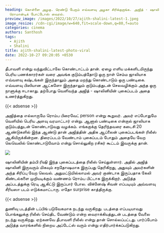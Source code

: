 ```yaml
---
heading: கொள்ளை அழகு. ரெண்டு பேரும் எவ்வளவு அழகா சிரிக்குறாங்க. அஜித் - ஷாலினி
  ரொமான்டிக் போட்டோஸ் வைரல்.
preview_image: /images/2022/10/27/ajith-shalini-latest-1.jpeg
image_resize: /cdn-cgi/image/w=640,fit=scale-down,q=80,f=auto
categories: cinema
authors: Santhosh
tags:
  - Ajith
  - Shalini
title: ajith-shalini-latest-photo-viral
date: 2022-10-27 09:20:05 +0530
---
```



தீபாவளி என்று வந்துவிட்டாலே கொண்டாட்டம் தான். ஏழை எளிய மக்களிடமிருந்து பெரிய பணக்காரர்கள் வரை அவங்க குடும்பத்தோடு ஒரு நாள் செம்ம ஜாலியாக எவ்வளவு கஷ்டங்கள் இருந்தாலும் அதை மறந்து கொண்டாடும்  ஒரு பண்டிகை. எவ்வளவு பிஸியான ஆட்களோ இருந்தாலும் குடும்பத்துடன் செலவழிக்கும் அந்த ஒரு நாளுக்கு ஈடாகாது. தற்போது வெளிவந்த அஜித் - ஷாலினியின் புகைப்படம் அதை உணர்த்துகிறது.

{{< adsense >}}

அஜித்தை எல்லாருமே ரொம்ப பிரைவேட் person என்று கூறுவர். அவர் எப்போதுமே வெளியில் பெரிய அளவு வரமாட்டார் என்று. ஆனால் பண்டிகை என்றால் ஜாலியாக குடும்பத்துடன் கொண்டாடுவது வழக்கம். எங்ககுக்கு தெரிந்தவரை கடைசி 20 ஆண்டுகளில் இந்த ஆண்டு தான் அஜித்தின் அதிக ஆப்லைன் புகைப்படங்கள் ரிலீஸ் ஆகியிருக்கின்றன. திரைப்படம் வேண்டாம் புகைப்படம் போதும் அதையே வேற லெவெலில் கொண்டாடுவோம் என்று சொல்லுகிற ரசிகர் கூட்டம் இவருக்கு தான்.

![](/images/2022/10/27/ajith-shalini-latest.jpeg)

ஷாலினியின் தம்பி ரிஷி இந்த புகைப்படத்தை ரிலீஸ் செய்துள்ளார். அதில் அஜித் ஷாலினி இருவரும் மிகவும் சநதோஷமாக இருப்பது தெரிகிறது, அதுவும் அவர்களின் அந்த சிரிப்பு வேற லெவல். அதுமட்டுமில்லாமல் அவர் குண்டாக இருப்பதாக கேலி கிண்டல்களை முறியடிக்கும் வண்ணம் ரொம்ப பிட்டாக இருக்கிறார். அடுத்த அப்படத்துக்கு ரெடி ஆகிட்டு இருப்பார் போல. விக்னேஷ் சிவன் எப்படியும் அவ்வளவு சீரியஸா படம் எடுக்கமாட்டாரு. எதோ surprise காத்திருக்கு.

{{< adsense >}}

துணிவு படத்தின் டப்பிங் படுவேகமாக நடந்து வருகிறது. படத்தை எப்படியாவது பொங்கலுக்கு ரிலீஸ் செய்திட வேண்டும் என்ற வைராக்கியத்துடன் படத்தை வேலை நடந்து வருகிறது. ஏற்கனவே தீபாவளி ரிலீஸ் என்று தான் சொல்லப்பட்டது. பார்ப்போம் அடுத்த வாரங்களில் நிறைய அப்டேட்ஸ் வரும் என்று எதிர்பார்க்கப்படுகிறது.